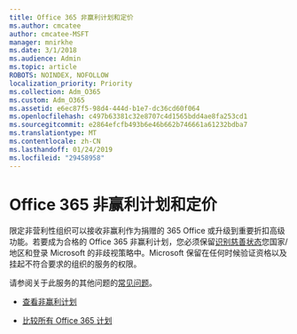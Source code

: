 ```yaml
---
title: Office 365 非赢利计划和定价
ms.author: cmcatee
author: cmcatee-MSFT
manager: mnirkhe
ms.date: 3/1/2018
ms.audience: Admin
ms.topic: article
ROBOTS: NOINDEX, NOFOLLOW
localization_priority: Priority
ms.collection: Adm_O365
ms.custom: Adm_O365
ms.assetid: e6ec87f5-98d4-444d-b1e7-dc36cd60f064
ms.openlocfilehash: c497b63381c32e8707c4d1565bdd4ae8fa253cd1
ms.sourcegitcommit: e2864efcfb493b6e46b662b746661a61232bdba7
ms.translationtype: MT
ms.contentlocale: zh-CN
ms.lasthandoff: 01/24/2019
ms.locfileid: "29458958"
---
```

# <a name="office-365-for-nonprofit-plans-and-pricing"></a>Office 365 非赢利计划和定价

限定非营利性组织可以接收非赢利作为捐赠的 365 Office 或升级到重要折扣高级功能。若要成为合格的 Office 365 非赢利计划，您必须保留[识别慈善状态](https://go.microsoft.com/fwlink/p/?LinkID=330253)您国家/地区和登录 Microsoft 的非歧视策略中。Microsoft 保留在任何时候验证资格以及挂起不符合要求的组织的服务的权限。 
  
请参阅关于此服务的其他问题的[常见问题](https://products.office.com/en-us/nonprofit/office-365-nonprofit)。 
  
- [查看非赢利计划](https://products.office.com/en-us/nonprofit/office-365-nonprofit-plans-and-pricing?tab=1)
    
- [比较所有 Office 365 计划](https://products.office.com/en-us/business/compare-more-office-365-for-business-plans)
    

